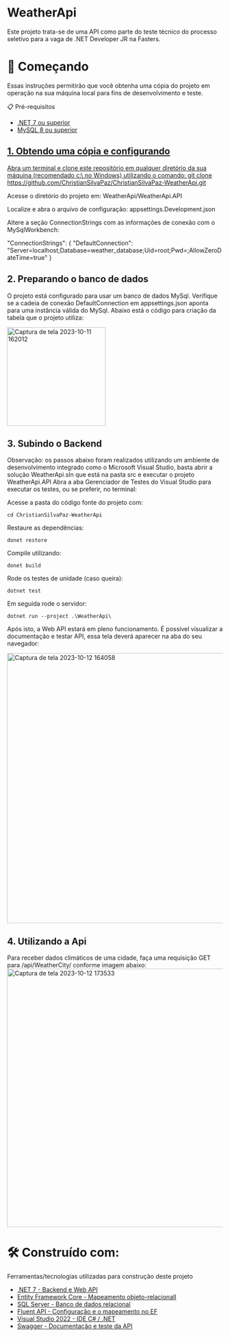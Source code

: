 # WeatherApi

Este projeto trata-se de uma API como parte do teste técnico do processo seletivo para a vaga de .NET Developer JR na Fasters.

# :rocket: Começando

Essas instruções permitirão que você obtenha uma cópia do projeto em operação na sua máquina local para fins de desenvolvimento e teste.

:clipboard: Pré-requisitos

<ul>
  <li> <a href="https://dotnet.microsoft.com/pt-br/download/dotnet/7.0"> .NET 7 ou superior </li>
  <li> <a href="https://www.mysql.com/downloads/"> MySQL 8 ou superior </li>
</ul>

## 1. Obtendo uma cópia e configurando
Abra um terminal e clone este repositório em qualquer diretório da sua máquina (recomendado c:\ no Windows) utilizando o comando: git clone https://github.com/ChristianSilvaPaz/ChristianSilvaPaz-WeatherApi.git

Acesse o diretório do projeto em: WeatherApi/WeatherApi.API

Localize e abra o arquivo de configuração: appsettings.Development.json

Altere a seção ConnectionStrings com as informações de conexão com o MySqlWorkbench:

"ConnectionStrings": {
"DefaultConnection": "Server=localhost;Database=weather_database;Uid=root;Pwd=;AllowZeroDateTime=true"
}

## 2. Preparando o banco de dados
O projeto está configurado para usar um banco de dados MySql. Verifique se a cadeia de conexão DefaultConnection em appsettings.json aponta para uma instância válida do MySql.
Abaixo está o código para criação da tabela que o projeto utiliza:

<img width="230" alt="Captura de tela 2023-10-11 162012" src="https://github.com/ChristianSilvaPaz/ChristiaSilvaPaz-WeatherApi/assets/62564760/7e3fd2db-fb50-4b6c-b16c-adfe7d0a9ac3">

## 3. Subindo o Backend
Observação: os passos abaixo foram realizados utilizando um ambiente de desenvolvimento integrado como o Microsoft Visual Studio, basta abrir a solução WeatherApi.sln que está na pasta src e executar o projeto WeatherApi.API
Abra a aba Gerenciador de Testes do Visual Studio para executar os testes, ou se preferir, no terminal: 

Acesse a pasta do código fonte do projeto com:
```
cd ChristianSilvaPaz-WeatherApi
```
Restaure as dependências:
```
donet restore
```
Compile utilizando:
```
donet build
```
Rode os testes de unidade (caso queira):
```
dotnet test
```
Em seguida rode o servidor:
```
dotnet run --project .\WeatherApi\
```
Após isto, a Web API estará em pleno funcionamento. É possível visualizar a documentação e testar API, essa tela deverá aparecer na aba do seu navegador:
 
<img width="630" alt="Captura de tela 2023-10-12 164058" src="https://github.com/ChristianSilvaPaz/ChristiaSilvaPaz-WeatherApi/assets/62564760/7d7f53f1-2f53-40d2-b059-467839662a3a">

## 4. Utilizando a Api
Para receber dados climáticos de uma cidade, faça uma requisição GET para /api/WeatherCity/ conforme imagem abaixo:
<img width="603" alt="Captura de tela 2023-10-12 173533" src="https://github.com/ChristianSilvaPaz/ChristiaSilvaPaz-WeatherApi/assets/62564760/a58766f7-9455-4185-b523-f86d98585e24">

# :hammer_and_wrench: Construído com:
Ferramentas/tecnologias utilizadas para construção deste projeto

  <ul>
    <li> <a href="https://dotnet.microsoft.com/pt-br/download/dotnet/7.0">.NET 7 - Backend e Web API</li>
    <li> <a href="https://learn.microsoft.com/pt-br/ef/core/">Entity Framework Core - Mapeamento objeto-relacionalI </li>
    <li> <a href="https://www.microsoft.com/pt-br/sql-server/sql-server-downloads">SQL Server - Banco de dados relacional</li>
    <li> <a href="https://learn.microsoft.com/pt-br/ef/ef6/modeling/code-first/fluent/types-and-properties"> Fluent API - Configuração e o mapeamento no EF</li>
    <li> <a href="https://visualstudio.microsoft.com/pt-br/vs/"> Visual Studio 2022 - IDE C# / .NET</li>
    <li> <a href="https://swagger.io/"> Swagger - Documentação e teste da API</li>
  </ul>



